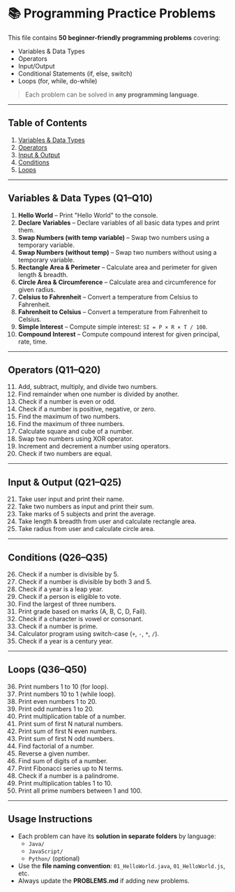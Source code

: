 # 📚 Programming Practice Problems

This file contains **50 beginner-friendly programming problems** covering:

- Variables & Data Types  
- Operators  
- Input/Output  
- Conditional Statements (if, else, switch)  
- Loops (for, while, do-while)  

> Each problem can be solved in **any programming language**.  

---

## **Table of Contents**

1. [Variables & Data Types](#variables--data-types)  
2. [Operators](#operators)  
3. [Input & Output](#input--output)  
4. [Conditions](#conditions)  
5. [Loops](#loops)  

---

## **Variables & Data Types (Q1–Q10)**

1. **Hello World** – Print "Hello World" to the console.  
2. **Declare Variables** – Declare variables of all basic data types and print them.  
3. **Swap Numbers (with temp variable)** – Swap two numbers using a temporary variable.  
4. **Swap Numbers (without temp)** – Swap two numbers without using a temporary variable.  
5. **Rectangle Area & Perimeter** – Calculate area and perimeter for given length & breadth.  
6. **Circle Area & Circumference** – Calculate area and circumference for given radius.  
7. **Celsius to Fahrenheit** – Convert a temperature from Celsius to Fahrenheit.  
8. **Fahrenheit to Celsius** – Convert a temperature from Fahrenheit to Celsius.  
9. **Simple Interest** – Compute simple interest: `SI = P × R × T / 100`.  
10. **Compound Interest** – Compute compound interest for given principal, rate, time.

---

## **Operators (Q11–Q20)**

11. Add, subtract, multiply, and divide two numbers.  
12. Find remainder when one number is divided by another.  
13. Check if a number is even or odd.  
14. Check if a number is positive, negative, or zero.  
15. Find the maximum of two numbers.  
16. Find the maximum of three numbers.  
17. Calculate square and cube of a number.  
18. Swap two numbers using XOR operator.  
19. Increment and decrement a number using operators.  
20. Check if two numbers are equal.

---

## **Input & Output (Q21–Q25)**

21. Take user input and print their name.  
22. Take two numbers as input and print their sum.  
23. Take marks of 5 subjects and print the average.  
24. Take length & breadth from user and calculate rectangle area.  
25. Take radius from user and calculate circle area.

---

## **Conditions (Q26–Q35)**

26. Check if a number is divisible by 5.  
27. Check if a number is divisible by both 3 and 5.  
28. Check if a year is a leap year.  
29. Check if a person is eligible to vote.  
30. Find the largest of three numbers.  
31. Print grade based on marks (A, B, C, D, Fail).  
32. Check if a character is vowel or consonant.  
33. Check if a number is prime.  
34. Calculator program using switch-case (`+`, `-`, `*`, `/`).  
35. Check if a year is a century year.

---

## **Loops (Q36–Q50)**

36. Print numbers 1 to 10 (for loop).  
37. Print numbers 10 to 1 (while loop).  
38. Print even numbers 1 to 20.  
39. Print odd numbers 1 to 20.  
40. Print multiplication table of a number.  
41. Print sum of first N natural numbers.  
42. Print sum of first N even numbers.  
43. Print sum of first N odd numbers.  
44. Find factorial of a number.  
45. Reverse a given number.  
46. Find sum of digits of a number.  
47. Print Fibonacci series up to N terms.  
48. Check if a number is a palindrome.  
49. Print multiplication tables 1 to 10.  
50. Print all prime numbers between 1 and 100.

---

## **Usage Instructions**

- Each problem can have its **solution in separate folders** by language:  
  - `Java/`  
  - `JavaScript/`  
  - `Python/` (optional)  
- Use the **file naming convention**: `01_HelloWorld.java`, `01_HelloWorld.js`, etc.  
- Always update the **PROBLEMS.md** if adding new problems.

